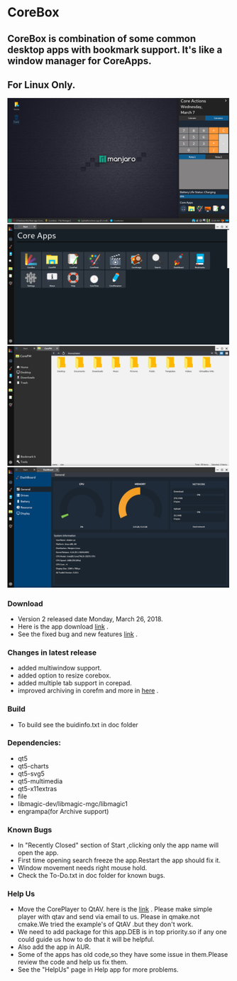 # CoreBox

## CoreBox is combination of some common desktop apps with bookmark support. It's like a window manager for CoreApps.
## For Linux Only.

<img src="docs/screenshots/a1.png" width="500">
<img src="docs/screenshots/a2.png" width="500">
<img src="docs/screenshots/a3.png" width="500">
<img src="docs/screenshots/a4.png" width="500">

### Download
* Version 2 released date Monday, March 26, 2018.
* Here is the app download [link](https://github.com/rahmanshaber/corebox/releases "Title") .
* See the fixed bug and new features [link](https://github.com/rahmanshaber/corebox/blob/master/docs/ChangeLog "Title") .

### Changes in latest release
* added multiwindow support.
* added option to resize corebox.
* added multiple tab support in corepad.
* improved archiving in corefm and more in [here](https://github.com/rahmanshaber/corebox/blob/master/docs/ChangeLog "Title") .

### Build
* To build see the buidinfo.txt in doc folder

### Dependencies:
* qt5
* qt5-charts
* qt5-svg5
* qt5-multimedia
* qt5-x11extras
* file
* libmagic-dev/libmagic-mgc/libmagic1
* engrampa(for Archive support)

### Known Bugs
* In "Recently Closed" section of Start ,clicking only the app name will open the app.
* First time opening search freeze the app.Restart the app should fix it.
* Window movement needs right mouse hold.
* Check the To-Do.txt in doc folder for known bugs.

### Help Us
* Move the CorePlayer to QtAV. here is the [link](https://github.com/wang-bin/QtAV "Title") .
  Please make simple player with qtav and send via email to us.
  Please in qmake.not cmake.We tried the example's of QtAV .but they don't work.
* We need to add package for this app.DEB is in top priority.so if any one could guide us how to do that it will be helpful.
* Also add the app in AUR.
* Some of the apps has old code,so they have some issue in them.Please review the code and help us fix them.
* See the "HelpUs" page in Help app for more problems.
